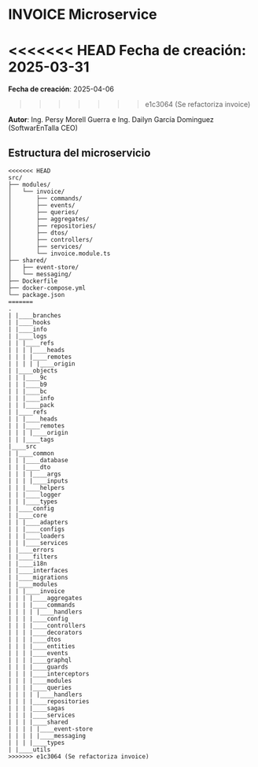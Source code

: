 # INVOICE Microservice

<<<<<<< HEAD
**Fecha de creación**: 2025-03-31
=======
**Fecha de creación**: 2025-04-06
>>>>>>> e1c3064 (Se refactoriza invoice)

**Autor**: Ing. Persy Morell Guerra e Ing. Dailyn García Dominguez (SoftwarEnTalla CEO)

## Estructura del microservicio

```
<<<<<<< HEAD
src/
├── modules/
│   └── invoice/
│       ├── commands/
│       ├── events/
│       ├── queries/
│       ├── aggregates/
│       ├── repositories/
│       ├── dtos/
│       ├── controllers/
│       ├── services/
│       └── invoice.module.ts
├── shared/
│   ├── event-store/
│   └── messaging/
├── Dockerfile
├── docker-compose.yml
└── package.json
=======
.
| |____branches
| |____hooks
| |____info
| |____logs
| | |____refs
| | | |____heads
| | | |____remotes
| | | | |____origin
| |____objects
| | |____9c
| | |____b9
| | |____bc
| | |____info
| | |____pack
| |____refs
| | |____heads
| | |____remotes
| | | |____origin
| | |____tags
|____src
| |____common
| | |____database
| | |____dto
| | | |____args
| | | |____inputs
| | |____helpers
| | |____logger
| | |____types
| |____config
| |____core
| | |____adapters
| | |____configs
| | |____loaders
| | |____services
| |____errors
| |____filters
| |____i18n
| |____interfaces
| |____migrations
| |____modules
| | |____invoice
| | | |____aggregates
| | | |____commands
| | | | |____handlers
| | | |____config
| | | |____controllers
| | | |____decorators
| | | |____dtos
| | | |____entities
| | | |____events
| | | |____graphql
| | | |____guards
| | | |____interceptors
| | | |____modules
| | | |____queries
| | | | |____handlers
| | | |____repositories
| | | |____sagas
| | | |____services
| | | |____shared
| | | | |____event-store
| | | | |____messaging
| | | |____types
| |____utils
>>>>>>> e1c3064 (Se refactoriza invoice)
```
